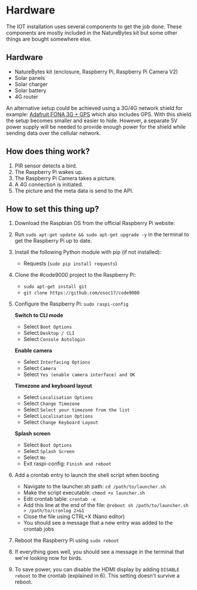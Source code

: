 # Hardware

The IOT installation uses several components to get the job done. These
components are mostly included in the NatureBytes kit but some other
things are bought somewhere else.

## Hardware

- NatureBytes kit (enclosure, Raspberry Pi, Raspberry Pi Camera V2)
- Solar panels
- Solar charger
- Solar battery
- 4G router

An alternative setup could be achieved using a 3G/4G network shield for example: [Adafruit FONA 3G + GPS](https://learn.adafruit.com/adafruit-fona-3g-cellular-gps-breakout/overview) which also includes GPS. With this shield the setup becomes smaller and easier to hide.
However, a separate 5V power supply will be needed to provide enough power for the shield while sending data over the cellular network.

## How does thing work?

1. PIR sensor detects a bird.
2. The Raspberry Pi wakes up.
3. The Raspberry Pi Camera takes a picture.
4. A 4G connection is initiated.
5. The picture and the meta data is send to the API.

## How to set this thing up?

1. Download the Raspbian OS from the official Raspberry Pi website:
2. Run ```sudo apt-get update && sudo apt-get upgrade -y``` in the terminal to get the Raspberry Pi up to date.
3. Install the following Python module with pip (if not installed):
	- Requests (```sudo pip install requests```)

4. Clone the #code9000 project to the Raspberry Pi:
	- ```sudo apt-get install git```
	- ```git clone https://github.com/osoc17/code9000```
5. Configure the Raspberry Pi: ```sudo raspi-config```

	**Switch to CLI mode**
	- Select ```Boot Options```
	- Select ```Desktop / CLI```
	- Select ```Console Autologin```

	**Enable camera**
	- Select ```Interfacing Options```
	- Select ```Camera```
	- Select ```Yes (enable camera interface) and OK```

	**Timezone and keyboard layout**
	- Select ```Localisation Options```
	- Select ```Change Timezone```
	- Select ```Select your timezone from the list```
	- Select ```Localisation Options```
	- Select ```Change Keyboard Layout```

	**Splash screen**
	- Select ```Boot Options```
	- Select ```Splash Screen```
	- Select ```No```
	- Exit raspi-config: ```Finish and reboot```
6. Add a crontab entry to launch the shell script when booting

	- Navigate to the launcher.sh path: ```cd /path/to/launcher.sh```
	- Make the script executable: ```chmod +x launcher.sh```
	- Edit crontab table: ```crontab -e```
	- Add this line at the end of the file: ```@reboot sh /path/to/launcher.sh > /path/to/cronlog 2>&1```
	- Close the file using CTRL+X (Nano editor)
	- You should see a message that a new entry was added to the crontab jobs
7. Reboot the Raspberry Pi using ```sudo reboot```

8. If everything goes well, you should see a message in the terminal that we're looking now for birds.

9. To save power, you can disable the HDMI display by adding ```DISABLE reboot``` to the crontab (explained in 6). This setting doesn't survive a reboot.
